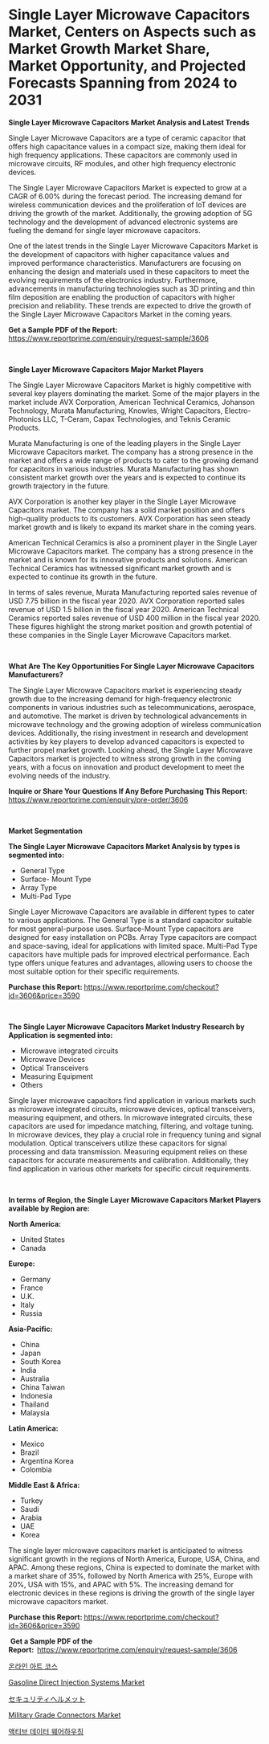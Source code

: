 <p><h1>Single Layer Microwave Capacitors Market, Centers on Aspects such as Market Growth Market Share, Market Opportunity, and Projected Forecasts Spanning from 2024 to 2031</h1></p><p><strong>Single Layer Microwave Capacitors Market Analysis and Latest Trends</strong></p>
<p><p>Single Layer Microwave Capacitors are a type of ceramic capacitor that offers high capacitance values in a compact size, making them ideal for high frequency applications. These capacitors are commonly used in microwave circuits, RF modules, and other high frequency electronic devices.</p><p>The Single Layer Microwave Capacitors Market is expected to grow at a CAGR of 6.00% during the forecast period. The increasing demand for wireless communication devices and the proliferation of IoT devices are driving the growth of the market. Additionally, the growing adoption of 5G technology and the development of advanced electronic systems are fueling the demand for single layer microwave capacitors.</p><p>One of the latest trends in the Single Layer Microwave Capacitors Market is the development of capacitors with higher capacitance values and improved performance characteristics. Manufacturers are focusing on enhancing the design and materials used in these capacitors to meet the evolving requirements of the electronics industry. Furthermore, advancements in manufacturing technologies such as 3D printing and thin film deposition are enabling the production of capacitors with higher precision and reliability. These trends are expected to drive the growth of the Single Layer Microwave Capacitors Market in the coming years.</p></p>
<p><strong>Get a Sample PDF of the Report:&nbsp;</strong> <a href="https://www.reportprime.com/enquiry/request-sample/3606">https://www.reportprime.com/enquiry/request-sample/3606</a></p>
<p>&nbsp;</p>
<p><strong>Single Layer Microwave Capacitors Major Market Players</strong></p>
<p><p>The Single Layer Microwave Capacitors Market is highly competitive with several key players dominating the market. Some of the major players in the market include AVX Corporation, American Technical Ceramics, Johanson Technology, Murata Manufacturing, Knowles, Wright Capacitors, Electro-Photonics LLC, T-Ceram, Capax Technologies, and Teknis Ceramic Products.</p><p>Murata Manufacturing is one of the leading players in the Single Layer Microwave Capacitors market. The company has a strong presence in the market and offers a wide range of products to cater to the growing demand for capacitors in various industries. Murata Manufacturing has shown consistent market growth over the years and is expected to continue its growth trajectory in the future.</p><p>AVX Corporation is another key player in the Single Layer Microwave Capacitors market. The company has a solid market position and offers high-quality products to its customers. AVX Corporation has seen steady market growth and is likely to expand its market share in the coming years.</p><p>American Technical Ceramics is also a prominent player in the Single Layer Microwave Capacitors market. The company has a strong presence in the market and is known for its innovative products and solutions. American Technical Ceramics has witnessed significant market growth and is expected to continue its growth in the future.</p><p>In terms of sales revenue, Murata Manufacturing reported sales revenue of USD 7.75 billion in the fiscal year 2020. AVX Corporation reported sales revenue of USD 1.5 billion in the fiscal year 2020. American Technical Ceramics reported sales revenue of USD 400 million in the fiscal year 2020. These figures highlight the strong market position and growth potential of these companies in the Single Layer Microwave Capacitors market.</p></p>
<p>&nbsp;</p>
<p><strong>What Are The Key Opportunities For Single Layer Microwave Capacitors Manufacturers?</strong></p>
<p><p>The Single Layer Microwave Capacitors market is experiencing steady growth due to the increasing demand for high-frequency electronic components in various industries such as telecommunications, aerospace, and automotive. The market is driven by technological advancements in microwave technology and the growing adoption of wireless communication devices. Additionally, the rising investment in research and development activities by key players to develop advanced capacitors is expected to further propel market growth. Looking ahead, the Single Layer Microwave Capacitors market is projected to witness strong growth in the coming years, with a focus on innovation and product development to meet the evolving needs of the industry.</p></p>
<p><strong>Inquire or Share Your Questions If Any Before Purchasing This Report:</strong> <a href="https://www.reportprime.com/enquiry/pre-order/3606">https://www.reportprime.com/enquiry/pre-order/3606</a></p>
<p>&nbsp;</p>
<p><strong>Market Segmentation</strong></p>
<p><strong>The Single Layer Microwave Capacitors Market Analysis by types is segmented into:</strong></p>
<p><ul><li>General Type</li><li>Surface- Mount Type</li><li>Array Type</li><li>Multi-Pad Type</li></ul></p>
<p><p>Single Layer Microwave Capacitors are available in different types to cater to various applications. The General Type is a standard capacitor suitable for most general-purpose uses. Surface-Mount Type capacitors are designed for easy installation on PCBs. Array Type capacitors are compact and space-saving, ideal for applications with limited space. Multi-Pad Type capacitors have multiple pads for improved electrical performance. Each type offers unique features and advantages, allowing users to choose the most suitable option for their specific requirements.</p></p>
<p><strong>Purchase this Report:&nbsp;</strong><a href="https://www.reportprime.com/checkout?id=3606&price=3590">https://www.reportprime.com/checkout?id=3606&price=3590</a></p>
<p>&nbsp;</p>
<p><strong>The Single Layer Microwave Capacitors Market Industry Research by Application is segmented into:</strong></p>
<p><ul><li>Microwave integrated circuits</li><li>Microwave Devices</li><li>Optical Transceivers</li><li>Measuring Equipment</li><li>Others</li></ul></p>
<p><p>Single layer microwave capacitors find application in various markets such as microwave integrated circuits, microwave devices, optical transceivers, measuring equipment, and others. In microwave integrated circuits, these capacitors are used for impedance matching, filtering, and voltage tuning. In microwave devices, they play a crucial role in frequency tuning and signal modulation. Optical transceivers utilize these capacitors for signal processing and data transmission. Measuring equipment relies on these capacitors for accurate measurements and calibration. Additionally, they find application in various other markets for specific circuit requirements.</p></p>
<p>&nbsp;</p>
<p><strong>In terms of Region, the Single Layer Microwave Capacitors Market Players available by Region are:</strong></p>
<p>
    <p> <strong> North America: </strong>
        <ul>
            <li>United States</li>
            <li>Canada</li>
        </ul>
        </p> 
    <p> <strong> Europe: </strong>
        <ul>
            <li>Germany</li>
            <li>France</li>
            <li>U.K.</li>
            <li>Italy</li>
            <li>Russia</li>
        </ul>
        </p> 
    <p> <strong> Asia-Pacific: </strong>
        <ul>
            <li>China</li>
            <li>Japan</li>
            <li>South Korea</li>
            <li>India</li>
            <li>Australia</li>
            <li>China Taiwan</li>
            <li>Indonesia</li>
            <li>Thailand</li>
            <li>Malaysia</li>
        </ul>
        </p> 
    <p> <strong> Latin America: </strong>
        <ul>
            <li>Mexico</li>
            <li>Brazil</li>
            <li>Argentina Korea</li>
            <li>Colombia</li>
        </ul>
        </p> 
    <p> <strong> Middle East & Africa: </strong>
        <ul>
            <li>Turkey</li>
            <li>Saudi</li>
            <li>Arabia</li>
            <li>UAE</li>
            <li>Korea</li>
        </ul>
    </p>
    </p>
<p><p>The single layer microwave capacitors market is anticipated to witness significant growth in the regions of North America, Europe, USA, China, and APAC. Among these regions, China is expected to dominate the market with a market share of 35%, followed by North America with 25%, Europe with 20%, USA with 15%, and APAC with 5%. The increasing demand for electronic devices in these regions is driving the growth of the single layer microwave capacitors market.</p></p>
<p><strong>Purchase this Report: </strong><a href="https://www.reportprime.com/checkout?id=3606&price=3590">https://www.reportprime.com/checkout?id=3606&price=3590</a></p>
<p>&nbsp;<strong>Get a Sample PDF of the Report:&nbsp;&nbsp;</strong><a href="https://www.reportprime.com/enquiry/request-sample/3606">https://www.reportprime.com/enquiry/request-sample/3606</a></p>
<p><strong></strong></p>
<p><p><a href="https://github.com/bunxhcci35271755/Market-Research-Report-List-1/blob/main/924213713666.md">온라인 아트 코스</a></p><p><a href="https://issuu.com/reportprime-2/docs/gasoline-direct-injection-systems-market-size-2030">Gasoline Direct Injection Systems Market</a></p><p><a href="https://medium.com/@vedakuvlis2023/%E3%82%BB%E3%82%AD%E3%83%A5%E3%83%AA%E3%83%86%E3%82%A3%E3%83%98%E3%83%AB%E3%83%A1%E3%83%83%E3%83%88%E3%81%AE%E5%B8%82%E5%A0%B4%E8%AA%BF%E6%9F%BB%E3%83%AC%E3%83%9D%E3%83%BC%E3%83%88-%E3%81%9D%E3%81%AE%E6%AD%B4%E5%8F%B2%E3%81%8A%E3%82%88%E3%81%B32024%E5%B9%B4%E3%81%8B%E3%82%892031%E5%B9%B4%E3%81%BE%E3%81%A7%E3%81%AE%E4%BA%88%E6%B8%AC-2a6905d23bda">セキュリティヘルメット</a></p><p><a href="https://github.com/Chiragrp22/Market-Research-Report-List-4/blob/main/military-grade-connectors-market.md">Military Grade Connectors Market</a></p><p><a href="https://medium.com/@joespinka88967/%ED%99%9C%EC%84%B1-%EB%8D%B0%EC%9D%B4%ED%84%B0-%EC%9B%A8%EC%96%B4%ED%95%98%EC%9A%B0%EC%A7%95-%EC%8B%9C%EC%9E%A5-%EA%B7%9C%EB%AA%A8-%EC%8B%9C%EC%9E%A5-%EC%A0%84%EB%A7%9D-%EB%B0%8F-%EC%8B%9C%EC%9E%A5-%EC%98%88%EC%B8%A1-2024%EB%85%84%EB%B6%80%ED%84%B0-2031%EB%85%84%EA%B9%8C%EC%A7%80-7e925c18e5cf">액티브 데이터 웨어하우징</a></p></p>